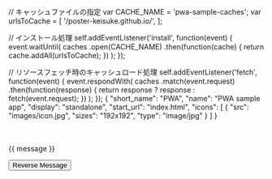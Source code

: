 // キャッシュファイルの指定
var CACHE_NAME = 'pwa-sample-caches';
var urlsToCache = [
    '/poster-keisuke.github.io/',
];

// インストール処理
self.addEventListener('install', function(event) {
    event.waitUntil(
        caches
            .open(CACHE_NAME)
            .then(function(cache) {
                return cache.addAll(urlsToCache);
            })
    );
});

// リソースフェッチ時のキャッシュロード処理
self.addEventListener('fetch', function(event) {
    event.respondWith(
        caches
            .match(event.request)
            .then(function(response) {
                return response ? response : fetch(event.request);
            })
    );
});
{
    "short_name": "PWA",
    "name": "PWA sample app",
    "display": "standalone",
    "start_url": "index.html",
    "icons": [
        {
            "src": "images/icon.jpg",
            "sizes": "192x192",
            "type": "image/jpg"
        }
    ]
}
<!DOCTYPE html>
<html lang="ja">
  <head>
    <meta charset="utf-8">
    <meta name="viewport" content="width=device-width, initial-scale=1">
　　<!-- vue.js　-->
    <script src="https://cdn.jsdelivr.net/npm/vue"></script>
    <link rel="manifest" href="manifest.json">
    <title>PWA Sample</title>
  </head>
  <body>
    <div id="app">
        <p>{{ message }}</p>
        <button v-on:click="reverseMessage">Reverse Message</button>
     </div>
    <script>
    <!-- service workerの登録関係 -->
    if ('serviceWorker' in navigator) {
    navigator.serviceWorker.register('service_worker.js').then(function(registration) {
        console.log('ServiceWorker registration successful with scope: ', registration.scope);
    }).catch(function(err) {
        console.log('ServiceWorker registration failed: ', err);
    });
    }
    <!-- vue.jsの設定関係 -->
    var app = new Vue({
      el: '#app',
      data: {
        message: 'Hello Vue!'
      },
      methods: {
        reverseMessage: function () {
          this.message = this.message.split('').reverse().join('')
        }
      }
    });
    </script>
  </body>
</html>